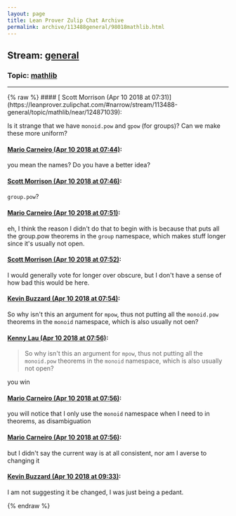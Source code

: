 ```yaml
---
layout: page
title: Lean Prover Zulip Chat Archive 
permalink: archive/113488general/98018mathlib.html
---
```


## Stream: [general](https://leanprover-community.github.io/archive/113488general/index.html)
### Topic: [mathlib](https://leanprover-community.github.io/archive/113488general/98018mathlib.html)

---

<base href="https://leanprover.zulipchat.com">
{% raw %}
#### [ Scott Morrison (Apr 10 2018 at 07:31)](https://leanprover.zulipchat.com/#narrow/stream/113488-general/topic/mathlib/near/124871039):
<p>Is it strange that we have <code>monoid.pow</code> and <code>gpow</code> (for groups)? Can we make these more uniform?</p>

#### [ Mario Carneiro (Apr 10 2018 at 07:44)](https://leanprover.zulipchat.com/#narrow/stream/113488-general/topic/mathlib/near/124871398):
<p>you mean the names? Do you have a better idea?</p>

#### [ Scott Morrison (Apr 10 2018 at 07:46)](https://leanprover.zulipchat.com/#narrow/stream/113488-general/topic/mathlib/near/124871470):
<p><code>group.pow</code>?</p>

#### [ Mario Carneiro (Apr 10 2018 at 07:51)](https://leanprover.zulipchat.com/#narrow/stream/113488-general/topic/mathlib/near/124871581):
<p>eh, I think the reason I didn't do that to begin with is because that puts all the group.pow theorems in the <code>group</code> namespace, which makes stuff longer since it's usually not open.</p>

#### [ Scott Morrison (Apr 10 2018 at 07:52)](https://leanprover.zulipchat.com/#narrow/stream/113488-general/topic/mathlib/near/124871623):
<p>I would generally vote for longer over obscure, but I don't have a sense of how bad this would be here.</p>

#### [ Kevin Buzzard (Apr 10 2018 at 07:54)](https://leanprover.zulipchat.com/#narrow/stream/113488-general/topic/mathlib/near/124871671):
<p>So why isn't this an argument for <code>mpow</code>, thus not putting all the <code>monoid.pow</code> theorems in the <code>monoid</code> namespace, which is also usually not oen?</p>

#### [ Kenny Lau (Apr 10 2018 at 07:56)](https://leanprover.zulipchat.com/#narrow/stream/113488-general/topic/mathlib/near/124871681):
<blockquote>
<p>So why isn't this an argument for <code>mpow</code>, thus not putting all the <code>monoid.pow</code> theorems in the <code>monoid</code> namespace, which is also usually not open?</p>
</blockquote>
<p>you win</p>

#### [ Mario Carneiro (Apr 10 2018 at 07:56)](https://leanprover.zulipchat.com/#narrow/stream/113488-general/topic/mathlib/near/124871716):
<p>you will notice that I only use the <code>monoid</code> namespace when I need to in theorems, as disambiguation</p>

#### [ Mario Carneiro (Apr 10 2018 at 07:56)](https://leanprover.zulipchat.com/#narrow/stream/113488-general/topic/mathlib/near/124871722):
<p>but I didn't say the current way is at all consistent, nor am I averse to changing it</p>

#### [ Kevin Buzzard (Apr 10 2018 at 09:33)](https://leanprover.zulipchat.com/#narrow/stream/113488-general/topic/mathlib/near/124874371):
<p>I am not suggesting it be changed, I was just being a pedant.</p>


{% endraw %}
